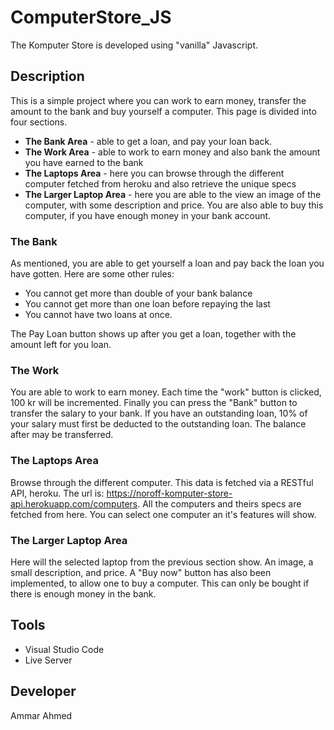 # ComputerStore_JS
The Komputer Store is developed using "vanilla" Javascript. 

## Description
This is a simple project where you can work to earn money, transfer the amount to the bank and buy yourself a computer.
This page is divided into four sections. 
* **The Bank Area** - able to get a loan, and pay your loan back. 
* **The Work Area** - able to work to earn money and also bank the amount you have earned to the bank
* **The Laptops Area** - here you can browse through the different computer fetched from heroku and also retrieve the unique specs
* **The Larger Laptop Area** - here you are able to the view an image of the computer, with some description and price. 
You are also able to buy this computer, if you have enough money in your bank account.

### The Bank
As mentioned, you are able to get yourself a loan and pay back the loan you have gotten. Here are some other rules:
* You cannot get more than double of your bank balance
* You cannot get more than one loan before repaying the last
* You cannot have two loans at once.

The Pay Loan button shows up after you get a loan, together with the amount left for you loan. 

### The Work
You are able to work to earn money. Each time the "work" button is clicked, 100 kr will be incremented. Finally you can press the "Bank" button to transfer
the salary to your bank. If you have an outstanding loan, 10% of your salary must first be deducted to the outstanding loan. The balance after may be transferred.

### The Laptops Area
Browse through the different computer. This data is fetched via a RESTful API, heroku. The url is: https://noroff-komputer-store-api.herokuapp.com/computers. 
All the computers and theirs specs are fetched from here. You can select one
computer an it's features will show. 

### The Larger Laptop Area
Here will the selected laptop from the previous section show. An image, a small description, and price. A "Buy now" button has also been implemented, to allow one to buy 
a computer. This can only be bought if there is enough money in the bank. 

## Tools
* Visual Studio Code
* Live Server

## Developer
Ammar Ahmed
